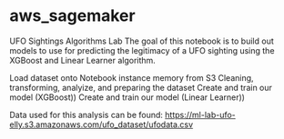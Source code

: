 # aws_sagemaker

UFO Sightings Algorithms Lab
The goal of this notebook is to build out models to use for predicting the legitimacy of a UFO sighting using the XGBoost and Linear Learner algorithm.

Load dataset onto Notebook instance memory from S3
Cleaning, transforming, analyize, and preparing the dataset
Create and train our model (XGBoost))
Create and train our model (Linear Learner))

Data used for this analysis can be found: https://ml-lab-ufo-elly.s3.amazonaws.com/ufo_dataset/ufodata.csv
